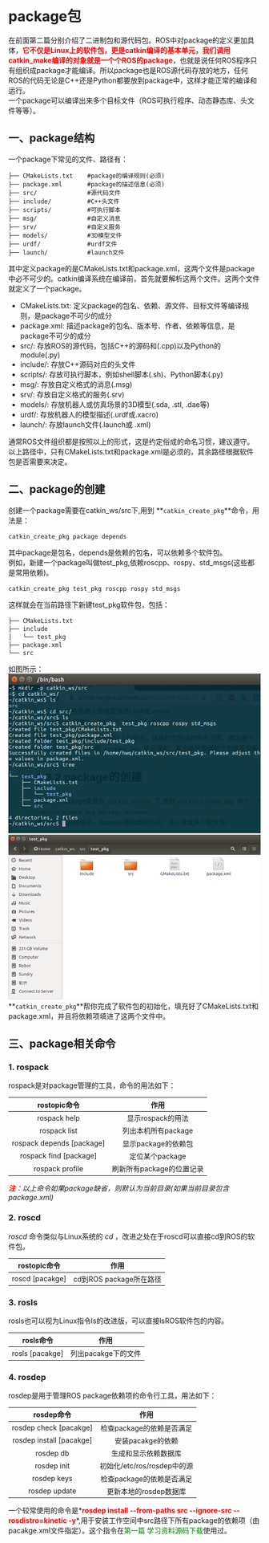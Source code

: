 # package包
在前面第二篇分别介绍了二进制包和源代码包。ROS中对package的定义更加具体，<font color="red">**它不仅是Linux上的软件包，更是catkin编译的基本单元，我们调用catkin_make编译的对象就是一个个ROS的package**</font>，也就是说任何ROS程序只有组织成package才能编译。所以package也是ROS源代码存放的地方，任何ROS的代码无论是C++还是Python都要放到package中，这样才能正常的编译和运行。  
一个package可以编译出来多个目标文件（ROS可执行程序、动态静态库、头文件等等）。

## 一、package结构
一个package下常见的文件、路径有：
```
├── CMakeLists.txt    #package的编译规则(必须)
├── package.xml       #package的描述信息(必须)
├── src/              #源代码文件
├── include/          #C++头文件
├── scripts/          #可执行脚本
├── msg/              #自定义消息
├── srv/              #自定义服务
├── models/           #3D模型文件
├── urdf/             #urdf文件
├── launch/           #launch文件
```

其中定义package的是CMakeLists.txt和package.xml，这两个文件是package中必不可少的。catkin编译系统在编译前，首先就要解析这两个文件。这两个文件就定义了一个package。
 * CMakeLists.txt: 定义package的包名、依赖、源文件、目标文件等编译规则，是package不可少的成分
 * package.xml: 描述package的包名、版本号、作者、依赖等信息，是package不可少的成分
 * src/: 存放ROS的源代码，包括C++的源码和(.cpp)以及Python的module(.py)
 * include/: 存放C++源码对应的头文件
 * scripts/: 存放可执行脚本，例如shell脚本(.sh)、Python脚本(.py)
 * msg/: 存放自定义格式的消息(.msg)
 * srv/: 存放自定义格式的服务(.srv)
 * models/: 存放机器人或仿真场景的3D模型(.sda, .stl, .dae等)
 * urdf/: 存放机器人的模型描述(.urdf或.xacro)
 * launch/: 存放launch文件(.launch或 .xml)

通常ROS文件组织都是按照以上的形式，这是约定俗成的命名习惯，建议遵守。以上路径中，只有CMakeLists.txt和package.xml是必须的，其余路径根据软件包是否需要来决定。

## 二、package的创建

创建一个package需要在catkin_ws/src下,用到 **`catkin_create_pkg`**命令，用法是：
```
catkin_create_pkg package depends
```
其中package是包名，depends是依赖的包名，可以依赖多个软件包。  
例如，新建一个package叫做test_pkg,依赖roscpp、rospy、std_msgs(这些都是常用依赖)。
```
catkin_create_pkg test_pkg roscpp rospy std_msgs
```
这样就会在当前路径下新建test_pkg软件包，包括：
```
├── CMakeLists.txt
├── include
│   └── test_pkg
├── package.xml
└── src
```
如图所示：  
![](picture/2-3.png)
![](picture/2-4.png)  
**`catkin_create_pkg`**帮你完成了软件包的初始化，填充好了CMakeLists.txt和package.xml，并且将依赖项填进了这两个文件中。

## 三、package相关命令
### 1. rospack
rospack是对package管理的工具，命令的用法如下：

rostopic命令|作用
:---:|:---:
rospack help	|显示rospack的用法
rospack list	|列出本机所有package
rospack depends [package]|	显示package的依赖包
rospack find [package]	|定位某个package
rospack profile	|刷新所有package的位置记录
*<font color="red">**注**</font>：以上命令如果package缺省，则默认为当前目录(如果当前目录包含package.xml)*

### 2. roscd
*roscd* 命令类似与Linux系统的 *cd* ，改进之处在于roscd可以直接cd到ROS的软件包。

rostopic命令|作用
:---:|:---:
roscd [pacakge]	|cd到ROS package所在路径

### 3. rosls
rosls也可以视为Linux指令ls的改进版，可以直接lsROS软件包的内容。

rosls命令	|作用
:---:|:---:
rosls [pacakge]|	列出pacakge下的文件

### 4. rosdep
rosdep是用于管理ROS package依赖项的命令行工具，用法如下：

rosdep命令|	作用
:---:|:---:
rosdep check [pacakge]	|检查package的依赖是否满足
rosdep install [pacakge]	|安装pacakge的依赖
rosdep db	|生成和显示依赖数据库
rosdep init	|初始化/etc/ros/rosdep中的源
rosdep keys	|检查package的依赖是否满足
rosdep update|	更新本地的rosdep数据库
一个较常使用的命令是*<font color="red">**rosdep install --from-paths src --ignore-src --rosdistro=kinetic -y**</font>*,用于安装工作空间中src路径下所有package的依赖项（由pacakge.xml文件指定）。这个指令在<font color="green">第一篇 学习资料源码下载</font>使用过。